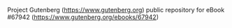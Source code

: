 Project Gutenberg (https://www.gutenberg.org) public repository for
eBook #67942 (https://www.gutenberg.org/ebooks/67942)
